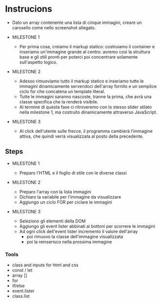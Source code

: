 # Instrucions
- Dato un array contenente una lista di cinque immagini, creare un carosello come nello screenshot allegato.

- MILESTONE 1
    - Per prima cosa, creiamo il markup statico: costruiamo il container e inseriamo un'immagine grande al centro: avremo così la struttura base e gli stili pronti per poterci poi concentrare solamente sull'aspetto logico.
- MILESTONE 2
    - Adesso rimuoviamo tutto il markup statico e inseriamo tutte le immagini dinamicamente servendoci dell'array fornito e un semplice ciclo for che concatena un template literal.
    - Tutte le immagini saranno nascoste, tranne la prima, che avrà una classe specifica che la renderà visibile.
    - Al termine di questa fase ci ritroveremo con lo stesso slider stilato nella milestone 1, ma costruito dinamicamente attraverso JavaScript.
- MILESTONE 3
    - Al click dell'utente sulle frecce, il programma cambierà l’immagine attiva, che quindi verrà visualizzata al posto della precedente.

## Steps
- MILESTONE 1
    - Preparo l'HTML e il foglio di stile con le diverse classi

- MILESTONE 2
    - Preparo l'array con la lista immagini
    - Dichiaro la variabile per l'immagine da visualizzare
    - Aggiungo un ciclo FOR per ciclare le immagini
    
- MILESTONE 3
    - Seleziono gli elementi della DOM
    - Aggiungo gli event lister abbinati ai bottoni per scorrere le immagini
    - Ad ogni click dell'event lister incremento il valore dell'array
        - poi rimuovo la classe dell'immagine visualizzata 
        - poi la reinserisco nella prossima immagine

### Tools
- class and inputs for html and css
- const / let
- array []
- for
- if/else
- event.lister
- class.list